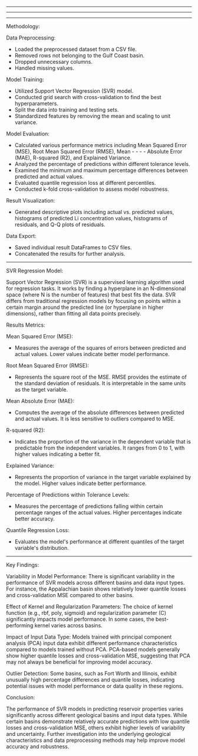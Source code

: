 <!-- ============================================================================================================== -->
---
<!-- ============================================================================================================== -->
---





<!-- ============================================================================================================== -->
---


Methodology:

Data Preprocessing:
- Loaded the preprocessed dataset from a CSV file.
- Removed rows not belonging to the Gulf Coast basin.
- Dropped unnecessary columns.
- Handled missing values.

Model Training:
- Utilized Support Vector Regression (SVR) model.
- Conducted grid search with cross-validation to find the best hyperparameters.
- Split the data into training and testing sets.
- Standardized features by removing the mean and scaling to unit variance.

Model Evaluation:
- Calculated various performance metrics including Mean Squared Error (MSE), Root Mean Squared Error (RMSE), Mean - - - - Absolute Error (MAE), R-squared (R2), and Explained Variance.
- Analyzed the percentage of predictions within different tolerance levels.
- Examined the minimum and maximum percentage differences between predicted and actual values.
- Evaluated quantile regression loss at different percentiles.
- Conducted k-fold cross-validation to assess model robustness.

Result Visualization:
- Generated descriptive plots including actual vs. predicted values, histograms of predicted Li concentration values, histograms of residuals, and Q-Q plots of residuals.

Data Export:
- Saved individual result DataFrames to CSV files.
- Concatenated the results for further analysis.

<!-- ============================================================================================================== -->
---

SVR Regression Model:

Support Vector Regression (SVR) is a supervised learning algorithm used for regression tasks. It works by finding a hyperplane in an N-dimensional space (where N is the number of features) that best fits the data. SVR differs from traditional regression models by focusing on points within a certain margin around the predicted line (or hyperplane in higher dimensions), rather than fitting all data points precisely.

Results Metrics:

Mean Squared Error (MSE):
- Measures the average of the squares of errors between predicted and actual values. Lower values indicate better model performance.

Root Mean Squared Error (RMSE):
- Represents the square root of the MSE. RMSE provides the estimate of the standard deviation of residuals. It is interpretable in the same units as the target variable.

Mean Absolute Error (MAE):
- Computes the average of the absolute differences between predicted and actual values. It is less sensitive to outliers compared to MSE.

R-squared (R2):
- Indicates the proportion of the variance in the dependent variable that is predictable from the independent variables. It ranges from 0 to 1, with higher values indicating a better fit.

Explained Variance:
- Represents the proportion of variance in the target variable explained by the model. Higher values indicate better performance.

Percentage of Predictions within Tolerance Levels:
- Measures the percentage of predictions falling within certain percentage ranges of the actual values. Higher percentages indicate better accuracy.

Quantile Regression Loss:
- Evaluates the model's performance at different quantiles of the target variable's distribution.

<!-- ============================================================================================================== -->
---

Key Findings:

Variability in Model Performance: There is significant variability in the performance of SVR models across different basins and data input types. For instance, the Appalachian basin shows relatively lower quantile losses and cross-validation MSE compared to other basins.

Effect of Kernel and Regularization Parameters: The choice of kernel function (e.g., rbf, poly, sigmoid) and regularization parameter (C) significantly impacts model performance. In some cases, the best-performing kernel varies across basins.

Impact of Input Data Type: Models trained with principal component analysis (PCA) input data exhibit different performance characteristics compared to models trained without PCA. PCA-based models generally show higher quantile losses and cross-validation MSE, suggesting that PCA may not always be beneficial for improving model accuracy.

Outlier Detection: Some basins, such as Fort Worth and Illinois, exhibit unusually high percentage differences and quantile losses, indicating potential issues with model performance or data quality in these regions.

Conclusion:

The performance of SVR models in predicting reservoir properties varies significantly across different geological basins and input data types. While certain basins demonstrate relatively accurate predictions with low quantile losses and cross-validation MSE, others exhibit higher levels of variability and uncertainty. Further investigation into the underlying geological characteristics and data preprocessing methods may help improve model accuracy and robustness.